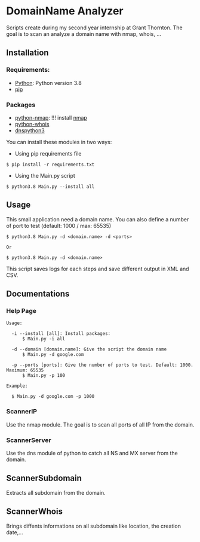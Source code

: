 # DomainName Analyzer

Scripts create during my second year internship at Grant Thornton. The goal is to scan an analyze a domain name with nmap, whois, ...

## Installation

### Requirements:

  - [Python](https://www.python.org/): Python version 3.8
  - [pip](https://pip.pypa.io/en/stable/installing/)
  
### Packages

  - [python-nmap](https://pypi.org/project/python-nmap/): !!! install [nmap](https://nmap.org/)
  - [python-whois](https://pypi.org/project/python-whois/)
  - [dnspython3](https://pypi.org/project/dnspython3/)

You can install these modules in two ways:

  - Using pip requirements file
  ```
  $ pip install -r requirements.txt
  ```
  
  - Using the Main.py script
  ```
  $ python3.8 Main.py --install all
  ```
  
## Usage
This small application need a domain name. You can also define a number of port to test (default: 1000 / max: 65535)
```
$ python3.8 Main.py -d <domain.name> -d <ports>

Or

$ python3.8 Main.py -d <domain.name>
```

This script saves logs for each steps and save different output in XML and CSV.

## Documentations

### Help Page
```
Usage:
  
  -i --install [all]: Install packages:
      $ Main.py -i all
  
  -d --domain [domain.name]: Give the script the domain name
      $ Main.py -d google.com
      
  -p --ports [ports]: Give the number of ports to test. Default: 1000. Maximum: 65535
      $ Main.py -p 100
      
Example:

  $ Main.py -d google.com -p 1000
```

### ScannerIP

Use the nmap module. The goal is to scan all ports of all IP from the domain.

### ScannerServer

Use the dns module of python to catch all NS and MX server from the domain.

## ScannerSubdomain

Extracts all subdomain from the domain.

## ScannerWhois

Brings diffents informations on all subdomain like location, the creation date,...

